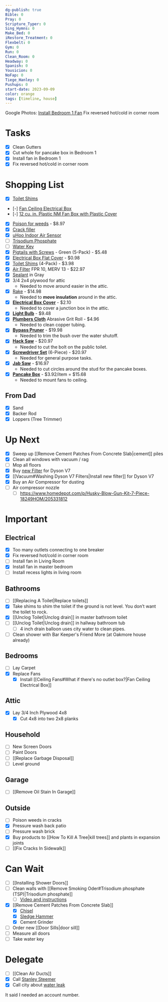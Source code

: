 ```yaml
---
dg-publish: true
Bible: 0
Pray: 0
Scripture_Typer: 0
Sing_Hymns: 0
Make_Bed: 0
iRestore_Treatment: 0
Flexbelt: 0
Gym: 0
Run: 0
Clean_Room: 0
Headway: 0
Spanish: 0
Yousicion: 0
NoFap: 0
Tiege_Hanley: 0
Pushups: 0
start-date: 2023-09-09
color: orange
tags: [timeline, house]
---
```

Google Photos: [Install Bedroom 1 Fan](https://photos.app.goo.gl/6Ktxb4MX4ThmpTdY8)
<span
	  class='ob-timelines' 
	  data-title='Install Bedroom 1 Fan' 
	  data-img = 'https://lh3.googleusercontent.com/pw/ADCreHcuw6syN-WlAkVlhlf1JbwRo1Pz3LQiRAbagt_NxMNmwACNdgobwqOWahfNlN25epSb_voK1Vmscfhw5p2E7lq8awvSkIl7WhUgiwn7D_pfTPRiY811JOBjckhzmI43OOxct7YAzkZrNzsJqdFtNAmhSA=w1408-h1056-s-no-gm?authuser=0'>
	  Fix reversed hot/cold in corner room
</span>
# Tasks

- [x] Clean Gutters
- [x] Cut whole for pancake box in Bedroom 1
- [x] Install fan in Bedroom 1
- [x] Fix reversed hot/cold in corner room

# Shopping List

- [x] [Toilet Shims](https://www.homedepot.com/p/Everbilt-Plastic-Toilet-Shims-4-Pack-88523/205172157)
- [-] [Fan Ceiling Electrical Box](https://www.lowes.com/pd/RACO-1-Gang-Gray-Steel-New-Work-Standard-Ceiling-Fan-Ceiling-Electrical-Box/1099543)
- [-] [12 cu. in. Plastic NM Fan Box with Plastic Cover](https://www.homedepot.com/p/Commercial-Electric-12-cu-in-Plastic-NM-Fan-Box-with-Plastic-Cover-CPB13NM-SM/205383211)
- [x] [Poison for weeds](https://www.homedepot.com/p/Roundup-24-oz-Ready-to-Use-Weed-and-Grass-Killer-500309020/100043452) - $8.97
- [x] [Crack filler](https://www.homedepot.com/p/Sika-29-fl-oz-Sikaflex-Self-Leveling-Horizontal-Joint-Elastic-Polyurethane-Sealant-in-Gray-7116080/300934522)
- [x] [uHoo Indoor Air Sensor](https://www.homedepot.com/p/uHoo-Indoor-Air-Sensor-9-in-1-Smart-Air-Monitor-UHOO-IAS1-M-C-US/311656928)
- [ ] [Trisodium Phosphate](https://www.homedepot.com/p/SAVOGRAN-1-lb-Box-TSP-Phosphate-Free-Heavy-Duty-Cleaner-10611/202967451#overlay)
- [ ] [Water Key](https://www.homedepot.com/p/JONES-STEPHENS-1-2-in-x-30-in-Water-Meter-Key-with-Box-Lid-Key-M25130/202281919#overlay)
- [x] [Pigtails with Screws](https://www.homedepot.com/p/Commercial-Electric-12-AWG-Solid-Pigtails-with-Screws-Green-5-Pack-30-3392S/202894314) - Green (5-Pack) - $5.48
- [x] [Electrical Box Flat Cover](https://www.homedepot.com/p/Steel-City-4-in-Square-Metal-Electrical-Box-Flat-Cover-52C1-50R/205124442) - $0.98
- [x] [Toilet Shims](https://www.homedepot.com/p/Everbilt-Plastic-Toilet-Shims-4-Pack-88523/205172157) (4-Pack) - $3.98
- [x] [Air Filter](https://www.homedepot.com/p/HDX-20-in-x-25-in-x-1-in-Premium-Pleated-Furnace-Air-Filter-FPR-10-MERV-13-HDX1P10-012025/315964944) FPR 10, MERV 13 - $22.97
- [x] [Sealant](https://www.homedepot.com/p/Sika-29-fl-oz-Sikaflex-Self-Leveling-Horizontal-Joint-Elastic-Polyurethane-Sealant-in-Gray-7116080/300934522) in Gray
- [x] 3/4 2x4 plywood for attic
	- Needed to move around easier in the attic.
- [x] [Rake](https://www.homedepot.com/p/Anvil-47-in-L-Wood-Handle-14-Tines-Garden-Bow-Rake-77105-943/314816653) - $14.98
	- Needed to **move insulation** around in the attic.
- [x] **[Electrical Box Cover](https://www.homedepot.com/p/Carlon-2-Gang-4-in-Blank-PVC-Electrical-Box-Cover-A400R-CAR/100404030)** - $2.10
	- Needed to cover a junction box in the attic.
- [x] **[Light Bulb](https://www.homedepot.com/p/EcoSmart-60-Watt-Equivalent-A19-Dimmable-Energy-Star-LED-Light-Bulb-Bright-White-4-Pack-5bSAA800STQ1D02/206047121)** - $9.48
- [x] **[Plumbers Cloth](https://www.homedepot.com/p/Oatey-1-1-2-in-x-2-yd-Solder-Plumbers-Cloth-Abrasive-Grit-Roll-314112/100346540)** Abrasive Grit Roll - $4.96
	- Needed to clean copper tubing.
- [x] **[Bypass Pruner](https://www.homedepot.com/p/Corona-Multi-Link-3-4-in-Cut-Capacity-High-Carbon-Steel-Non-Stick-Blade-Bypass-Pruner-BP14364CCH/321929433)** - $19.98
	- Needed to trim the bush over the water shutoff.
- [x] **[Hack Saw](https://www.homedepot.com/p/Stanley-12-in-High-Tension-Hack-Saw-with-10-in-Mini-Hack-Saw-20-036M/100496136)** - $20.97
	- Needed to cut the bolt on the public toilet.
- [x] **[Screwdriver Set](https://www.homedepot.com/p/Husky-Diamond-Tip-Magnetic-Screwdriver-Set-6-Piece-H6PCMDTSSD/302346933)** (6-Piece) - $20.97
	- Needed for general purpose tasks.
- [x] **[Jab Saw](https://www.homedepot.com/p/DEWALT-6-in-Jab-Saw-with-Composite-Handle-DWHT20540/203040561)** - $16.97
	- Needed to cut circles around the stud for the pancake boxes.
- [x] **[Pancake Box](https://www.homedepot.com/p/4-in-6-cu-in-Metal-Round-Pancake-Box-56111-30R/202601207)** - $3.92/item = $15.68
	- Needed to mount fans to ceiling.


## From Dad
- [x] Sand
- [x] Backer Rod
- [x] Loppers (Tree Trimmer)

# Up Next

- [x] Sweep up [[Remove Cement Patches From Concrete Slab|cement]] piles
- [x] Clean all windows with vacuum / rag
- [ ] Mop all floors
- [x] Buy [new Filter](https://www.amazon.com/Vacuum-Filter-Replacement-Absolute-Motorhead/dp/B093PYDBVF/ref=sr_1_9) for Dyson V7
- [x] [[Vacuum#Washing Dyson V7 Filters|Install new filter]] for Dyson V7
- [x] Buy an Air Compressor for dusting
- [ ] Air compressor nozzle
	- [ ] https://www.homedepot.com/p/Husky-Blow-Gun-Kit-7-Piece-18249HOM/205331812
# Important

## Electrical
- [x] Too many outlets connecting to one breaker
- [x] Fix reversed hot/cold in corner room
- [ ] Install fan in Living Room
- [x] Install fan in master bedroom
- [ ] Install recess lights in living room

## Bathrooms
- [ ] [[Replacing A Toilet|Replace toilets]]
- [x] Take shims to shim the toilet if the ground is not level. You don’t want the toilet to rock. 
- [x] [[Unclog Toilet|Unclog drain]] in master bathroom toilet
- [ ] [[Unclog Toilet|Unclog drain]] in hallway bathroom tub 
	- [ ] 4 inch drain balloon uses city water to clean pipes.
- [ ] Clean shower with Bar Keeper's Friend More (at Oakmore house already)

## Bedrooms
- [ ] Lay Carpet
- [x] Replace Fans
	- [x] Install [[Ceiling Fans#What if there's no outlet box?|Fan Ceiling Electrical Box]]

## Attic
- [x] Lay 3/4 Inch Plywood 4x8
	- [x] Cut 4x8 into two 2x8 planks
## Household
- [ ] New Screen Doors
- [ ] Paint Doors
- [ ] [[Replace Garbage Disposal]]
- [ ] Level ground

## Garage
- [ ] [[Remove Oil Stain In Garage]]

## Outside
- [ ] Poison weeds in cracks
- [x] Pressure wash back patio
- [ ] Pressure wash brick
- [x] Buy products to [[How To Kill A Tree|kill trees]] and plants in expansion joints
- [ ] [[Fix Cracks In Sidewalk]]

# Can Wait
- [ ] [[Installing Shower Doors]]
- [ ] Clean walls with [[Remove Smoking Oder#Trisodium phosphate (TSP)|Trisodium phosphate]]
	- [ ] [Video and instructions](https://www.thespruce.com/what-is-trisodium-phosphate-4766547)
- [x] [[Remove Cement Patches From Concrete Slab]]
	- [x] [Chisel](https://www.homedepot.com/p/Dasco-Pro-1-in-x-12-in-Cold-Chisel-G419/100507479)
	- [x] [Sledge Hammer](https://www.homedepot.com/p/Husky-4-lb-Engineer-Hammer-with-14-in-Fiberglass-Handle-HD-SF4LB/206768941)
	- [x] Cement Grinder
- [ ] Order new [[Door Sills|door sill]]
- [ ] Measure all doors
- [ ] Take water key
# Delegate
- [ ] [[Clean Air Ducts]]
- [x] Call [Stanley Steemer](https://www.stanleysteemer.com/our-services/air-duct-cleaning)
- [x] Call city about [water leak](https://dallascityhall.com/departments/waterutilities/pages/water_utilities_contacts.aspx)

It said I needed an account number.